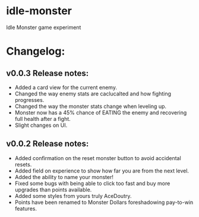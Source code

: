 # idle-monster

Idle Monster game experiment

# Changelog:

## v0.0.3 Release notes:

- Added a card view for the current enemy.
- Changed the way enemy stats are caclucalted and how fighting progresses.
- Changed the way the monster stats change when leveling up.
- Monster now has a 45% chance of EATING the enemy and recovering full health after a fight.
- Slight changes on UI.

## v0.0.2 Release notes:

- Added confirmation on the reset monster button to avoid accidental resets.
- Added field on experience to show how far you are from the next level.
- Added the ability to name your monster!
- Fixed some bugs with being able to click too fast and buy more upgrades than points available.
- Added some styles from yours truly AceDoutry.
- Points have been renamed to Monster Dollars foreshadowing pay-to-win features.
